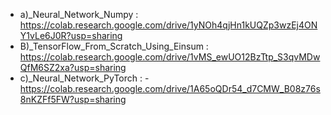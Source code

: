 - a)_Neural_Network_Numpy : https://colab.research.google.com/drive/1yNOh4qjHn1kUQZp3wzEj4ONY1vLe6J0R?usp=sharing
- B)_TensorFlow_From_Scratch_Using_Einsum : https://colab.research.google.com/drive/1vMS_ewUO12BzTtp_S3qvMDwQfM6SZ2xa?usp=sharing
- c)_Neural_Network_PyTorch : - https://colab.research.google.com/drive/1A65oQDr54_d7CMW_B08z76s8nKZFf5FW?usp=sharing
